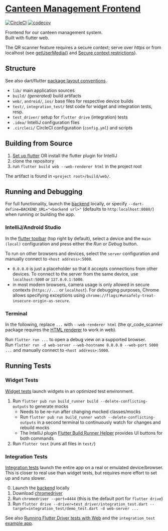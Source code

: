 # [Canteen Management Frontend](https://canteen-mgmt.github.io/)

[![CircleCI](https://circleci.com/gh/AAU-ASE-GroupC-WS2021/canteenMgmtFrontend/tree/main.svg?style=shield)](https://circleci.com/gh/AAU-ASE-GroupC-WS2021/canteenMgmtFrontend/tree/main)
[![codecov](https://codecov.io/gh/AAU-ASE-GroupC-WS2021/canteenMgmtFrontend/branch/main/graph/badge.svg?token=7XIIY93GYQ)](https://codecov.io/gh/AAU-ASE-GroupC-WS2021/canteenMgmtFrontend)

Frontend for our canteen management system.  
Built with flutter web.

The QR scanner feature requires a secure context; serve over _https_ or from localhost
(see [getUserMedia()](https://developer.mozilla.org/en-US/docs/Web/API/MediaDevices/getUserMedia)
and [Secure context restrictions](https://developer.mozilla.org/en-US/docs/Web/Security/Secure_Contexts/features_restricted_to_secure_contexts#secure_context_restrictions_that_vary_by_browser)).

## Structure

See also dart/flutter [package layout conventions](https://dart.dev/tools/pub/package-layout).

- `lib/` main application sources
- `build/` _(generated)_ build artifacts
- `web/`, `android/`, `ios/` base files for respective device builds
- `test/`, `integration_test/` test code for widget and integration tests, resp.
- `test_driver/` setup for `flutter drive` (integration) tests
- `.idea/` IntelliJ configuration files
- `.circleci/` CircleCI configuration (`config.yml`) and scripts

## Building from Source

1. [Set up flutter](https://docs.flutter.dev/get-started/install) OR install the flutter plugin for IntelliJ
2. clone the repository
3. run `flutter build web --web-renderer html` in the project root

The artifact is found in `<project root>/build/web/`.

## Running and Debugging

For full functionality, launch the [backend](https://github.com/AAU-ASE-GroupC-WS2021/canteenMgmtBackend) locally,
or specify `--dart-define=BACKEND_URL="<backend url>"` (defaults to `http:localhost:8080/`) when running or building the app.

### IntelliJ/Android Studio

In the [flutter toolbar](https://docs.flutter.dev/development/tools/android-studio#running-and-debugging) (top right by default),
select a device and the `main (local)` configuration and press either the _Run_ or _Debug_ button.

To run on other browsers and devices, select the `server` configuration and manually connect to `<host address>:5000`.

- `0.0.0.0` is just a placeholder so that it accepts connections from other devices. To connect to the server from the
  same device, use `localhost:5000` or `127.0.0.1:5000`.
- in most modern browsers, camera usage is only allowed in secure contexts (`https://...` or `localhost`). For debugging
  purposes, Chrome allows specifying exceptions using `chrome://flags/#unsafely-treat-insecure-origin-as-secure`.

### Terminal

In the following, replace `...` with `--web-renderer html`
(the qr_code_scanner package requires the [HTML renderer](https://docs.flutter.dev/development/tools/web-renderers) to work in web).

Run `flutter run ...` to open a debug view on a supported browser.  
Run `flutter run -d web-server --web-hostname 0.0.0.0 --web-port 5000 ...` and manually connect to `<host address>:5000`.

## Running Tests

### Widget Tests

[Widget tests](https://docs.flutter.dev/testing#widget-tests) launch widgets in an optimized test environment.

1. Run `flutter pub run build_runner build --delete-conflicting-outputs` to generate mocks
   - Needs to be re-run after changing mocked classes/mocks
   - Run `flutter pub run build_runner watch --delete-conflicting-outputs` in a second terminal to continuously watch for changes and rebuild mocks
   - The IntelliJ plugin [Flutter Build Runner Helper](https://plugins.jetbrains.com/plugin/14442-flutter-build-runner-helper)
     provides UI buttons for both commands 
2. Run `flutter test` (runs all files in `test/`)

### Integration Tests

[Integration tests](https://docs.flutter.dev/testing#integration-tests) launch the entire app on a real or emulated device/browser.
This is closer to real use than widget tests, but requires more effort to set up and runs slower.

0. Launch the [backend](https://github.com/AAU-ASE-GroupC-WS2021/canteenMgmtBackend) locally
1. Download [chromedriver](https://chromedriver.chromium.org/downloads)
2. Run `chromedriver --port=4444` (this is the default port for `flutter drive`)
3. Run `flutter drive --driver=test_driver/integration_test.dart --target=integration_test/demo_test.dart -d web-server ...`

See also [Running Flutter Driver tests with Web](https://github.com/flutter/flutter/wiki/Running-Flutter-Driver-tests-with-Web)
and the `integration_test` [example app](https://github.com/flutter/flutter/tree/master/packages/integration_test/example).
